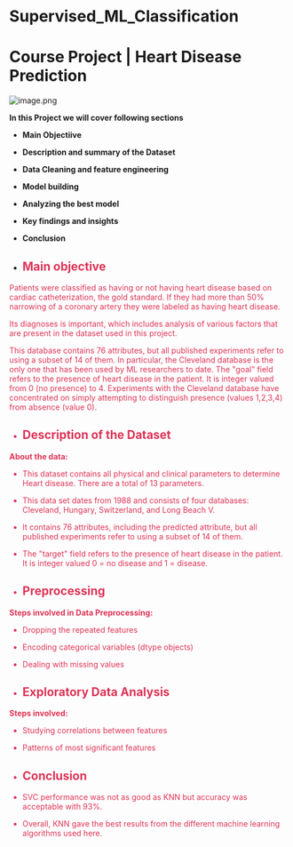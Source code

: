 # Supervised_ML_Classification
# **Course Project | Heart Disease Prediction**
![image.png](https://static.vecteezy.com/system/resources/previews/018/244/237/original/3d-illustration-of-heart-disease-warning-png.png)

**In this Project we will cover following sections**
* **Main Objectiive**
* **Description and summary of the Dataset**
* **Data Cleaning and feature engineering**
* **Model building**
* **Analyzing the best model**
* **Key findings and insights**
* **Conclusion**

* ## <font color=#dd3558> Main objective


Patients were classified as having or not having heart disease based on cardiac catheterization, the gold standard. If they had more than 50% narrowing of a coronary artery they were labeled as having heart disease.

Its diagnoses is important, which includes analysis of various factors that are present in the dataset used in this project.

This database contains 76 attributes, but all published experiments refer to using a subset of 14 of them.  In particular, the Cleveland database is the only one that has been used by ML researchers to date.  The "goal" field refers to the presence of heart disease in the patient.  It is integer valued from 0 (no presence) to 4. Experiments with the Cleveland database have concentrated on simply attempting to distinguish presence (values 1,2,3,4) from absence (value 0).  

* ## <font color=#dd3558> Description of the Dataset

 **About the data:**
* This dataset contains all physical and clinical parameters to determine Heart disease. There are a total of 13 parameters. 
* This data set dates from 1988 and consists of four databases: Cleveland, Hungary, Switzerland, and Long Beach V.
* It contains 76 attributes, including the predicted attribute, but all published experiments refer to using a subset of 14 of them.
* The "target" field refers to the presence of heart disease in the patient. It is integer valued 0 = no disease and 1 = disease.

* ## <font color=#dd3558> Preprocessing
    
**Steps involved in Data Preprocessing:**
* Dropping the repeated features
* Encoding categorical variables (dtype objects)
* Dealing with missing values

* ## <font color=#dd3558> Exploratory Data Analysis
    
**Steps involved:**
* Studying correlations between features 
* Patterns of most significant features

* ## <font color=#dd3558> Conclusion
* SVC performance was not as good as KNN but accuracy was acceptable with 93%.
* Overall, KNN gave the best results from the different machine learning algorithms used here.
